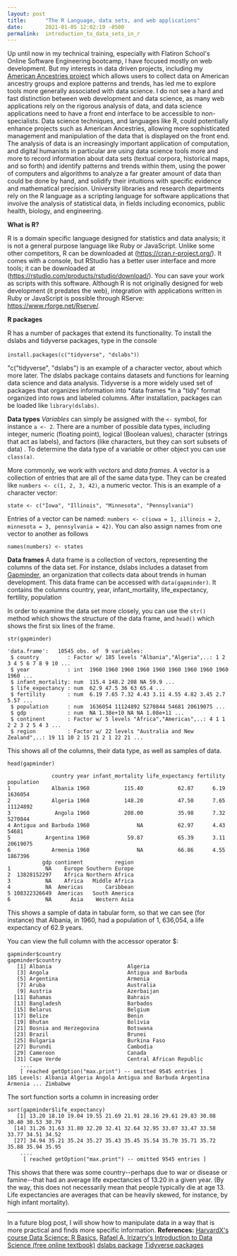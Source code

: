 ```yaml
---
layout: post
title:      "The R Language, data sets, and web applications"
date:       2021-01-05 12:02:19 -0500
permalink:  introduction_to_data_sets_in_r
---
```



Up until now in my technical training, especially with Flatiron School's Online Software Engineering bootcamp, I have focused mostly on web development. But my interests in data driven projects, including my [American Ancestries project](https://github.com/wkdewey/react-project-american-ancestries-frontend) which allows users to collect data on American ancestry groups and explore patterns and trends, has led me to explore tools more generally associated with data science. I do not see a hard and fast distinction between web development and data science, as many web applications rely on the rigorous analysis of data, and data science applications need to have a front end interface to be accessible to non-specialists. Data science techniques, and languages like R, could potentially enhance projects such as American Ancestries, allowing more sophisticated management and manipulation of the data that is displayed on the front end. The analysis of data is an increasingly important application of computation, and digital humanists in particular are using data science tools more and more to record information about data sets (textual corpora, historical maps, and so forth) and identify patterns and trends within them, using the power of computers and algorithms to analyze a far greater amount of data than could be done by hand, and solidify their intuitions with specific evidence and mathematical precision. University libraries and research departments rely on the R language as a scripting language for software applications that involve the analysis of statistical data, in fields including economics, public health, biology, and engineering.

**What is R?**

R is a domain specific language designed for statistics and data analysis; it is not a general purpose language like Ruby or JavaScript. Unlike some other competitors,  R can be downloaded at (https://cran.r-project.org/). It comes with a console, but RStudio has a better user interface and more tools; it can be downloaded at (https://rstudio.com/products/rstudio/download/). You can save your work as scripts with this software. Although R is not originally designed for web development (it predates the web), integration with applications written in Ruby or JavaScript is possible through RServe: https://www.rforge.net/Rserve/.

**R packages**

R has a number of packages that extend its functionality. To install the dslabs and tidyverse packages, type in the console
```
install.packages(c("tidyverse", "dslabs")）
```
"c("tidyverse", "dslabs") is an example of a character vector, about which more later. The dslabs package contains datasets and functions for learning data science and data analysis. Tidyverse is a more widely used set of packages that organizes information into *data frames *in a "tidy" format organized into rows and labeled columns. After installation, packages can be loaded like `library(dslabs)`.

**Data types**
*Variables* can simply be assigned with the `<-` symbol, for instance `a <- 2`. There are a number of possible data types, including integer, numeric (floating point), logical (Boolean values), character (strings that act as labels), and factors (like characters, but they can sort subsets of data) . To  determine the data type of a variable or other object you can use `class(a)`.

More commonly, we work with *vectors* and *data frames*.  A vector is a collection of entries that are all of the same data type. They can be created like `numbers <- c(1, 2, 3, 42)`, a numeric vector. This is an example of a character vector:
```
state <- c("Iowa", "Illinois", "Minnesota", "Pennsylvania")
```

Entries of a vector can be named: `numbers <- c(iowa = 1, illinois = 2, minnesota = 3, pennsylvania = 42)`. You can also assign names from one vector to another as follows
```
names(numbers) <- states
```
**Data frames**
A data frame is a collection of vectors, representing the columns of the data set. For instance, dslabs includes a dataset from [Gapminder](https://www.gapminder.org/), an organization that collects data about trends in human development. This data frame can be accessed with `data(gapminder)`. It contains the columns country, year, infant_mortality, life_expectancy, fertility, population

In order to examine the data set more closely, you can use the `str()` method which shows the structure of the data frame, and `head()` which shows the first six lines of the frame.
```
str(gapminder)

'data.frame':	10545 obs. of  9 variables:
 $ country         : Factor w/ 185 levels "Albania","Algeria",..: 1 2 3 4 5 6 7 8 9 10 ...
 $ year            : int  1960 1960 1960 1960 1960 1960 1960 1960 1960 1960 ...
 $ infant_mortality: num  115.4 148.2 208 NA 59.9 ...
 $ life_expectancy : num  62.9 47.5 36 63 65.4 ...
 $ fertility       : num  6.19 7.65 7.32 4.43 3.11 4.55 4.82 3.45 2.7 5.57 ...
 $ population      : num  1636054 11124892 5270844 54681 20619075 ...
 $ gdp             : num  NA 1.38e+10 NA NA 1.08e+11 ...
 $ continent       : Factor w/ 5 levels "Africa","Americas",..: 4 1 1 2 2 3 2 5 4 3 ...
 $ region          : Factor w/ 22 levels "Australia and New Zealand",..: 19 11 10 2 15 21 2 1 22 21 ...
```
This shows all of the columns, their data type, as well as  samples of data.
```
head(gapminder)

              country year infant_mortality life_expectancy fertility population
1             Albania 1960           115.40           62.87      6.19    1636054
2             Algeria 1960           148.20           47.50      7.65   11124892
3              Angola 1960           208.00           35.98      7.32    5270844
4 Antigua and Barbuda 1960               NA           62.97      4.43      54681
5           Argentina 1960            59.87           65.39      3.11   20619075
6             Armenia 1960               NA           66.86      4.55    1867396
           gdp continent          region
1           NA    Europe Southern Europe
2  13828152297    Africa Northern Africa
3           NA    Africa   Middle Africa
4           NA  Americas       Caribbean
5 108322326649  Americas   South America
6           NA      Asia    Western Asia
```
This shows a sample of data in tabular form, so that we can see (for instance) that Albania, in 1960, had a population of 1, 636,054, a life expectancy of 62.9 years.

You can view the full column with the accessor operator $:
```
gapminder$country
gapminder$country
   [1] Albania                        Algeria                       
   [3] Angola                         Antigua and Barbuda           
   [5] Argentina                      Armenia                       
   [7] Aruba                          Australia                     
   [9] Austria                        Azerbaijan                    
  [11] Bahamas                        Bahrain                       
  [13] Bangladesh                     Barbados                      
  [15] Belarus                        Belgium                       
  [17] Belize                         Benin                         
  [19] Bhutan                         Bolivia                       
  [21] Bosnia and Herzegovina         Botswana                      
  [23] Brazil                         Brunei                        
  [25] Bulgaria                       Burkina Faso                  
  [27] Burundi                        Cambodia                      
  [29] Cameroon                       Canada                        
  [31] Cape Verde                     Central African Republic   
	....
	[ reached getOption("max.print") -- omitted 9545 entries ]
185 Levels: Albania Algeria Angola Antigua and Barbuda Argentina Armenia ... Zimbabwe
```
The sort function sorts a column in increasing order
```
sort(gapminder$life_expectancy)
   [1] 13.20 18.10 19.04 19.55 21.69 21.91 28.16 29.61 29.83 30.08 30.40 30.53 30.79
  [14] 31.26 31.63 31.80 32.20 32.41 32.64 32.95 33.07 33.47 33.58 33.77 34.51 34.52
  [27] 34.94 35.21 35.24 35.27 35.43 35.45 35.54 35.70 35.71 35.72 35.88 35.94 35.95
	....
	 [ reached getOption("max.print") -- omitted 9545 entries ]
```
This shows that there was some country--perhaps due to war or disease or famine--that had an average life expectancies of 13.20 in a given year. (By the way, this does not necessarily mean that people typically die at age 13. Life expectancies are averages that can be heavily skewed, for instance, by high infant mortality).

****

In a future blog post, I will show how to manipulate data in a way that is more practical and finds more specific information.
**References:**
[HarvardX's course Data Science: R Basics.](https://courses.edx.org/courses/course-v1:HarvardX+PH125.1x+2T2020/course/)
[Rafael A. Irizarry's Introduction to Data Science (free online textbook)](https://rafalab.github.io/dsbook/)
[dslabs package](https://cran.r-project.org/web/packages/dslabs/index.html)
[Tidyverse packages](https://www.tidyverse.org/)
